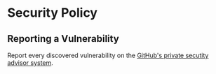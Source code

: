 # Security Policy

## Reporting a Vulnerability

Report every discovered vulnerability on the [GitHub's private secutity advisor system](https://github.com/kutu-dev/gotre/security/advisories/new).
